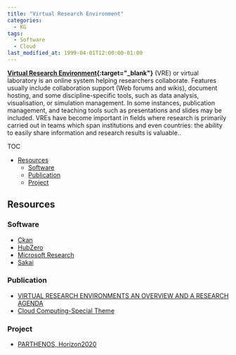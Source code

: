 ```yaml
---
title: "Virtual Research Environment"
categories:
  - KG
tags:
  - Software
  - Cloud
last_modified_at: 1999-04-01T12:00:00-01:00
---
```


**[Virtual Research Environment](https://en.wikipedia.org/wiki/Virtual_research_environment){:target="_blank"}** (VRE) or virtual laboratory is an online system helping researchers collaborate. Features usually include collaboration support (Web forums and wikis), document hosting, and some discipline-specific tools, such as data analysis, visualisation, or simulation management. In some instances, publication management, and teaching tools such as presentations and slides may be included. VREs have become important in fields where research is primarily carried out in teams which span institutions and even countries: the ability to easily share information and research results is valuable..

TOC

- [Resources](#resources)
  - [Software](#software)
  - [Publication](#publication)
  - [Project](#project)


## Resources

### Software

- [Ckan](https://ckan.org)
- [HubZero](https://hubzero.org)
- [Microsoft Research](https://www.microsoft.com/en-us/research/)
- [Sakai](https://www.sakailms.org)

### Publication

- [VIRTUAL RESEARCH ENVIRONMENTS AN OVERVIEW AND A RESEARCH AGENDA](/assets/images/posts/1999-04-01-VRE/VIRTUAL%20RESEARCH%20ENVIRONMENTS%20AN%20OVERVIEW%20AND%20A%20RESEARCH%20AGENDA.pdf)
- [Cloud Computing-Special Theme](/assets/images/posts/1999-04-01-VRE/Cloud%20Computing-Special%20Theme.pdf)

### Project

- [PARTHENOS, Horizon2020](https://www.parthenos-project.eu)

